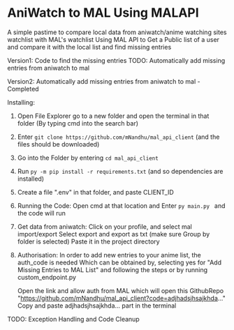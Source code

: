 # AniWatch to MAL Using MALAPI

A simple pastime to compare local data from aniwatch/anime watching sites watchlist with MAL's watchlist
Using MAL API to Get a Public list of a user and compare it with the local list
and find missing entries

Version1: Code to find the missing entries
TODO: Automatically add missing entries from aniwatch to mal

Version2:
Automatically add missing entries from aniwatch to mal - Completed

Installing:

1) Open File Explorer go to a new folder and open the terminal in that folder (By typing cmd into the search bar)
2) Enter ```git clone https://github.com/mNandhu/mal_api_client``` (and the files should be downloaded)
3) Go into the Folder by entering ```cd mal_api_client```
4) Run ```py -m pip install -r requirements.txt``` (and so dependencies are installed)
5) Create a file ".env" in that folder, and paste CLIENT_ID

6) Running the Code:
   Open cmd at that location and Enter ```py main.py ```
   and the code will run

7) Get data from aniwatch:
   Click on your profile, and select mal import/export
   Select export and export as txt (make sure Group by folder is selected)
   Paste it in the project directory

8) Authorisation:
   In order to add new entries to your anime list, the auth_code is needed
   Which can be obtained by, selecting yes for "Add Missing Entries to MAL List" and following the steps
   or by running custom_endpoint.py

   Open the link and allow auth from MAL which will open this GithubRepo
   "https://github.com/mNandhu/mal_api_client?code=adjhadsjhsajkhda..."
   Copy and paste adjhadsjhsajkhda... part in the terminal

TODO: Exception Handling and Code Cleanup
